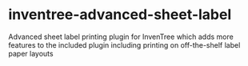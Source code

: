 # inventree-advanced-sheet-label
Advanced sheet label printing plugin for InvenTree which adds more features to the included plugin including printing on off-the-shelf label paper layouts
